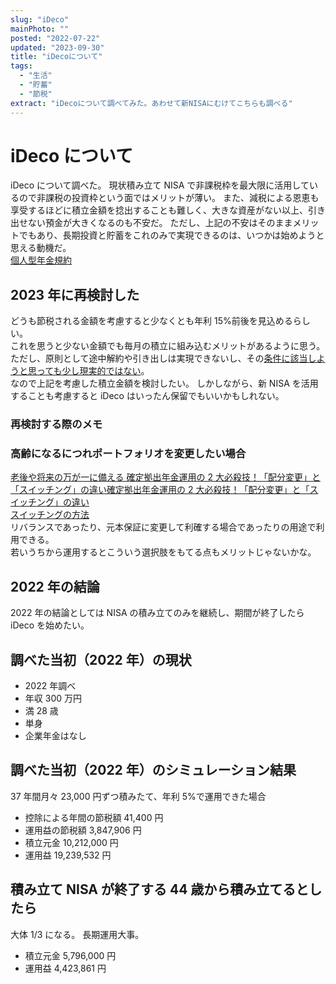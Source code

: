 ```yaml
---
slug: "iDeco"
mainPhoto: ""
posted: "2022-07-22"
updated: "2023-09-30"
title: "iDecoについて"
tags:
  - "生活"
  - "貯蓄"
  - "節税"
extract: "iDecoについて調べてみた。あわせて新NISAにむけてこちらも調べる"
---
```


# iDeco について

iDeco について調べた。
現状積み立て NISA で非課税枠を最大限に活用しているので非課税の投資枠という面ではメリットが薄い。
また、減税による恩恵も享受するほどに積立金額を捻出することも難しく、大きな資産がない以上、引き出せない預金が大きくなるのも不安だ。
ただし、上記の不安はそのままメリットでもあり、長期投資と貯蓄をこれのみで実現できるのは、いつかは始めようと思える動機だ。  
[個人型年金規約](https://www.ideco-koushiki.jp/library/style/)

## 2023 年に再検討した

どうも節税される金額を考慮すると少なくとも年利 15%前後を見込めるらしい。  
これを思うと少ない金額でも毎月の積立に組み込むメリットがあるように思う。  
ただし、原則として途中解約や引き出しは実現できないし、その[条件に該当しようと思っても少し現実的ではない](https://toushin-plaza.jp/column/ideco-cancel/)。  
なので上記を考慮した積立金額を検討したい。
しかしながら、新 NISA を活用することも考慮すると iDeco はいったん保留でもいいかもしれない。

### 再検討する際のメモ

### 高齢になるにつれポートフォリオを変更したい場合

[老後や将来の万が一に備える 確定拠出年金運用の 2 大必殺技！「配分変更」と「スイッチング」の違い確定拠出年金運用の 2 大必殺技！「配分変更」と「スイッチング」の違い](https://www.resonabank.co.jp/nenkin/ideco/column/difference-change-switching.html)  
[スイッチングの方法](https://member.rakuten-sec.co.jp/ITS/qaM-401K000-06.html)  
リバランスであったり、元本保証に変更して利確する場合であったりの用途で利用できる。  
若いうちから運用するとこういう選択肢をもてる点もメリットじゃないかな。

## 2022 年の結論

2022 年の結論としては NISA の積み立てのみを継続し、期間が終了したら iDeco を始めたい。

## 調べた当初（2022 年）の現状

- 2022 年調べ
- 年収 300 万円
- 満 28 歳
- 単身
- 企業年金はなし

## 調べた当初（2022 年）のシミュレーション結果

37 年間月々 23,000 円ずつ積みたて、年利 5%で運用できた場合

- 控除による年間の節税額 41,400 円
- 運用益の節税額 3,847,906 円
- 積立元金 10,212,000 円
- 運用益 19,239,532 円

## 積み立て NISA が終了する 44 歳から積み立てるとしたら

大体 1/3 になる。
長期運用大事。

- 積立元金 5,796,000 円
- 運用益 4,423,861 円
